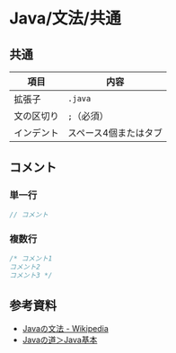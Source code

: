 # Java/文法/共通

## 共通

| 項目       | 内容                  |
| ---------- | --------------------- |
| 拡張子     | `.java`               |
| 文の区切り | `;`（必須）           |
| インデント | スペース4個またはタブ |

## コメント

### 単一行

```java
// コメント
```

### 複数行

```java
/* コメント1
コメント2
コメント3 */
```

## 参考資料

- [Javaの文法 - Wikipedia](https://ja.wikipedia.org/wiki/Java%E3%81%AE%E6%96%87%E6%B3%95)
- [Javaの道＞Java基本](https://www.javaroad.jp/index_basic.htm)
